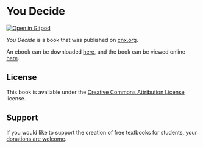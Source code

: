 # You Decide

[![Open in Gitpod](https://gitpod.io/button/open-in-gitpod.svg)](https://gitpod.io/from-referrer/)

_You Decide_ is a book that was published on [cnx.org](https://cnx.org/).

An ebook can be downloaded [here](https://github.com/cnx-user-books/cnxbook-you-decide/releases/latest), and the book can be viewed online [here](https://github.com/cnx-user-books/cnxbook-you-decide/releases/latest).

## License
This book is available under the [Creative Commons Attribution License](./LICENSE) license.

## Support
If you would like to support the creation of free textbooks for students, your [donations are welcome](https://riceconnect.rice.edu/donation/support-openstax-banner).
